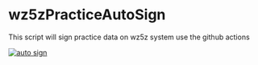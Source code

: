 # wz5zPracticeAutoSign

This script will sign practice data on wz5z system use the github actions

[![auto sign](https://github.com/reterrrrrr/wz5zPracticeAutoSign/actions/workflows/github-actions.yml/badge.svg)](https://github.com/reterrrrrr/wz5zPracticeAutoSign/actions/workflows/github-actions.yml)
